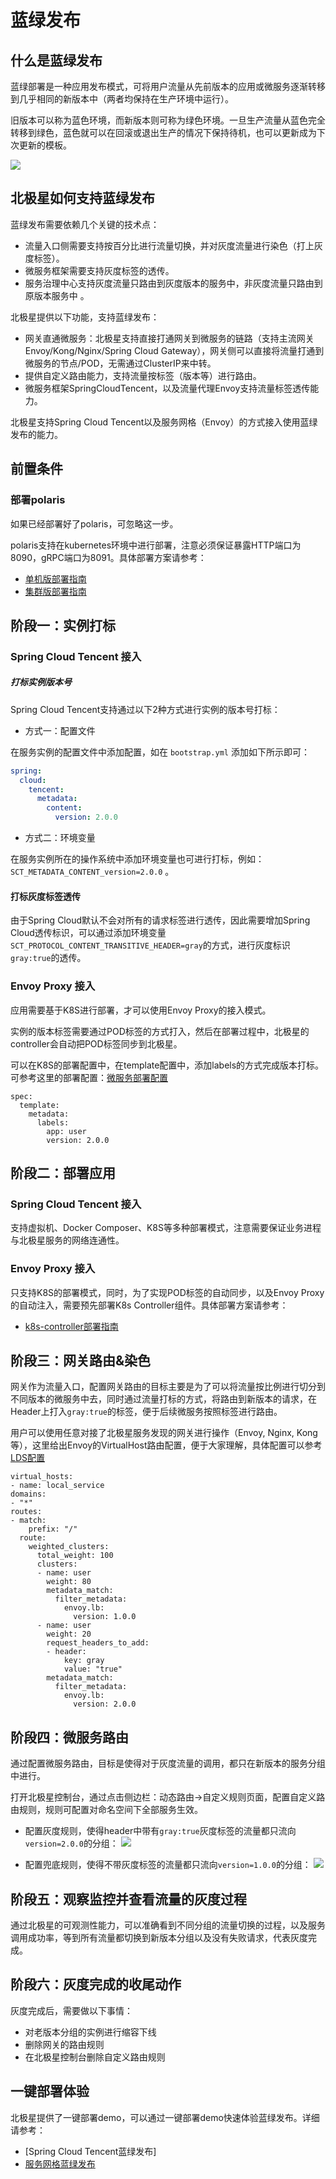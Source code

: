 # 蓝绿发布

## 什么是蓝绿发布

蓝绿部署是一种应用发布模式，可将用户流量从先前版本的应用或微服务逐渐转移到几乎相同的新版本中（两者均保持在生产环境中运行）。

旧版本可以称为蓝色环境，而新版本则可称为绿色环境。一旦生产流量从蓝色完全转移到绿色，蓝色就可以在回滚或退出生产的情况下保持待机，也可以更新成为下次更新的模板。

![](图片/蓝绿发布/示意图.png)

## 北极星如何支持蓝绿发布

蓝绿发布需要依赖几个关键的技术点：

- 流量入口侧需要支持按百分比进行流量切换，并对灰度流量进行染色（打上灰度标签）。
- 微服务框架需要支持灰度标签的透传。
- 服务治理中心支持灰度流量只路由到灰度版本的服务中，非灰度流量只路由到原版本服务中 。

北极星提供以下功能，支持蓝绿发布：

- 网关直通微服务：北极星支持直接打通网关到微服务的链路（支持主流网关Envoy/Kong/Nginx/Spring Cloud Gateway），网关侧可以直接将流量打通到微服务的节点/POD，无需通过ClusterIP来中转。
- 提供自定义路由能力，支持流量按标签（版本等）进行路由。
- 微服务框架SpringCloudTencent，以及流量代理Envoy支持流量标签透传能力。

北极星支持Spring Cloud Tencent以及服务网格（Envoy）的方式接入使用蓝绿发布的能力。

## 前置条件

### 部署polaris

如果已经部署好了polaris，可忽略这一步。

polaris支持在kubernetes环境中进行部署，注意必须保证暴露HTTP端口为8090，gRPC端口为8091。具体部署方案请参考：

- [单机版部署指南](https://polarismesh.cn/zh/doc/%E5%BF%AB%E9%80%9F%E5%85%A5%E9%97%A8/%E5%AE%89%E8%A3%85%E6%9C%8D%E5%8A%A1%E7%AB%AF/%E5%AE%89%E8%A3%85%E5%8D%95%E6%9C%BA%E7%89%88.html#kubernetes-%E5%AE%89%E8%A3%85)
- [集群版部署指南](https://polarismesh.cn/zh/doc/%E5%BF%AB%E9%80%9F%E5%85%A5%E9%97%A8/%E5%AE%89%E8%A3%85%E6%9C%8D%E5%8A%A1%E7%AB%AF/%E5%AE%89%E8%A3%85%E9%9B%86%E7%BE%A4%E7%89%88.html#%E9%83%A8%E7%BD%B2%E5%9C%A8kubernetes)

## 阶段一：实例打标

### Spring Cloud Tencent 接入

##### 打标实例版本号

Spring Cloud Tencent支持通过以下2种方式进行实例的版本号打标：

- 方式一：配置文件

在服务实例的配置文件中添加配置，如在 `bootstrap.yml` 添加如下所示即可：

```yml
spring:
  cloud:
    tencent:
      metadata:
        content:
          version: 2.0.0
```

- 方式二：环境变量

在服务实例所在的操作系统中添加环境变量也可进行打标，例如：`SCT_METADATA_CONTENT_version=2.0.0` 。

#### 打标灰度标签透传

由于Spring Cloud默认不会对所有的请求标签进行透传，因此需要增加Spring Cloud透传标识，可以通过添加环境变量```SCT_PROTOCOL_CONTENT_TRANSITIVE_HEADER=gray```的方式，进行灰度标识```gray:true```的透传。

### Envoy Proxy 接入

应用需要基于K8S进行部署，才可以使用Envoy Proxy的接入模式。

实例的版本标签需要通过POD标签的方式打入，然后在部署过程中，北极星的controller会自动把POD标签同步到北极星。

可以在K8S的部署配置中，在template配置中，添加labels的方式完成版本打标。可参考这里的部署配置：[微服务部署配置](https://github.com/polarismesh/examples/blob/main/servicemesh/gray-releasing/blue-green-releasing/k8s/05-microservices.yaml)

```
spec:
  template:
    metadata:
      labels:
        app: user
        version: 2.0.0
```

## 阶段二：部署应用

### Spring Cloud Tencent 接入

支持虚拟机、Docker Composer、K8S等多种部署模式，注意需要保证业务进程与北极星服务的网络连通性。

### Envoy Proxy 接入

只支持K8S的部署模式，同时，为了实现POD标签的自动同步，以及Envoy Proxy的自动注入，需要预先部署K8s Controller组件。具体部署方案请参考：

- [k8s-controller部署指南](https://polarismesh.cn/zh/doc/%E5%BF%AB%E9%80%9F%E5%85%A5%E9%97%A8/%E5%AE%89%E8%A3%85%E6%9C%8D%E5%8A%A1%E7%AB%AF/%E5%AE%89%E8%A3%85k8s_controller.html#k8s-controller%E5%AE%89%E8%A3%85)

## 阶段三：网关路由&染色

网关作为流量入口，配置网关路由的目标主要是为了可以将流量按比例进行切分到不同版本的微服务中去，同时通过流量打标的方式，将路由到新版本的请求，在Header上打入```gray:true```的标签，便于后续微服务按照标签进行路由。

用户可以使用任意对接了北极星服务发现的网关进行操作（Envoy, Nginx, Kong等），这里给出Envoy的VirtualHost路由配置，便于大家理解，具体配置可以参考[LDS配置](https://github.com/polarismesh/examples/blob/main/servicemesh/gray-releasing/blue-green-releasing/k8s/04-envoy-lds-config.yaml)

```
virtual_hosts:
- name: local_service
domains:
- "*"
routes:              
- match:
	prefix: "/"
  route:
	weighted_clusters:
	  total_weight: 100
	  clusters:
	  - name: user
		weight: 80
		metadata_match:
		  filter_metadata:
			envoy.lb:
			  version: 1.0.0
	  - name: user
		weight: 20
		request_headers_to_add:
		- header:
			key: gray
			value: "true"
		metadata_match:
		  filter_metadata:
			envoy.lb:
			  version: 2.0.0   
```

## 阶段四：微服务路由

通过配置微服务路由，目标是使得对于灰度流量的调用，都只在新版本的服务分组中进行。

打开北极星控制台，通过点击侧边栏：动态路由->自定义规则页面，配置自定义路由规则，规则可配置对命名空间下全部服务生效。

- 配置灰度规则，使得header中带有```gray:true```灰度标签的流量都只流向```version=2.0.0```的分组：
![](图片/蓝绿发布/灰度规则配置.png)

- 配置兜底规则，使得不带灰度标签的流量都只流向```version=1.0.0```的分组：
![](图片/蓝绿发布/兜底规则配置.png)

## 阶段五：观察监控并查看流量的灰度过程

通过北极星的可观测性能力，可以准确看到不同分组的流量切换的过程，以及服务调用成功率，等到所有流量都切换到新版本分组以及没有失败请求，代表灰度完成。

## 阶段六：灰度完成的收尾动作

灰度完成后，需要做以下事情：

- 对老版本分组的实例进行缩容下线
- 删除网关的路由规则
- 在北极星控制台删除自定义路由规则

## 一键部署体验

北极星提供了一键部署demo，可以通过一键部署demo快速体验蓝绿发布。详细请参考：

- [Spring Cloud Tencent蓝绿发布]
- [服务网格蓝绿发布](https://github.com/polarismesh/examples/tree/main/servicemesh/gray-releasing/blue-green-releasing/k8s)